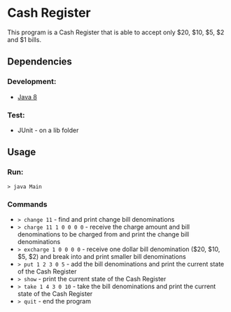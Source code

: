 # Cash Register

This program is a Cash Register that is able to accept only $20, $10, $5, $2 and $1 bills.

## Dependencies

### Development:

* [Java 8](http://www.oracle.com/technetwork/java/javase/downloads/jdk8-downloads-2133151.html)

### Test:

* JUnit - on a lib folder

## Usage

### Run:

`> java Main`

### Commands

* `> change 11` - find and print change bill denominations
* `> charge 11 1 0 0 0 0` - receive the charge amount and bill denominations to be charged from and print the change bill denominations 
* `> excharge 1 0 0 0 0` - receive one dollar bill denomination ($20, $10, $5, $2) and break into and print smaller bill denominations 
* `> put 1 2 3 0 5` - add the bill denominations and print the current state of the Cash Register
* `> show` - print the current state of the Cash Register
* `> take 1 4 3 0 10` - take the bill denominations and print the current state of the Cash Register
* `> quit` - end the program
